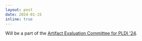 ```yaml
---
layout: post
date: 2024-01-15
inline: true
---
```


Will be a part of the [Artifact Evaluation Committee for PLDI '24](https://pldi24.sigplan.org/committee/pldi-2024-pldi-research-artifacts-artifact-evaluation-committee).